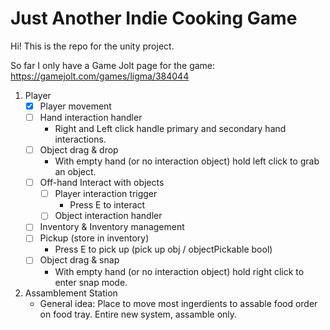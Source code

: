 # Just Another Indie Cooking Game

Hi!
This is the repo for the unity project.

So far I only have a Game Jolt page for the game:
https://gamejolt.com/games/ligma/384044

1. Player
   - [X] Player movement
   - [ ] Hand interaction handler
      - Right and Left click handle primary and secondary hand interactions.
   - [ ] Object drag & drop
      - With empty hand (or no interaction object) hold left click to grab an object.
   - [ ] Off-hand Interact with objects
      - [ ] Player interaction trigger
         - Press E to interact
      - [ ] Object interaction handler
   - [ ] Inventory & Inventory management
   - [ ] Pickup (store in inventory)
      - Press E to pick up (pick up obj / objectPickable bool)
   - [ ] Object drag & snap
      - With empty hand (or no interaction object) hold right click to enter snap mode.
2. Assamblement Station
   - General idea: Place to move most ingerdients to assable food order on food tray. Entire new system, assamble only.
